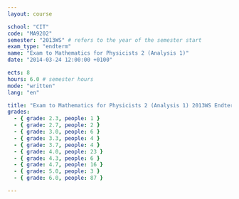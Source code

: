 ```yaml
---
layout: course

school: "CIT"
code: "MA9202"
semester: "2013WS" # refers to the year of the semester start
exam_type: "endterm"
name: "Exam to Mathematics for Physicists 2 (Analysis 1)"
date: "2014-03-24 12:00:00 +0100"

ects: 8
hours: 6.0 # semester hours
mode: "written"
lang: "en"

title: "Exam to Mathematics for Physicists 2 (Analysis 1) 2013WS Endterm"
grades:
  - { grade: 2.3, people: 1 }
  - { grade: 2.7, people: 2 }
  - { grade: 3.0, people: 6 }
  - { grade: 3.3, people: 4 }
  - { grade: 3.7, people: 4 }
  - { grade: 4.0, people: 23 }
  - { grade: 4.3, people: 6 }
  - { grade: 4.7, people: 16 }
  - { grade: 5.0, people: 3 }
  - { grade: 6.0, people: 87 }

---
```



